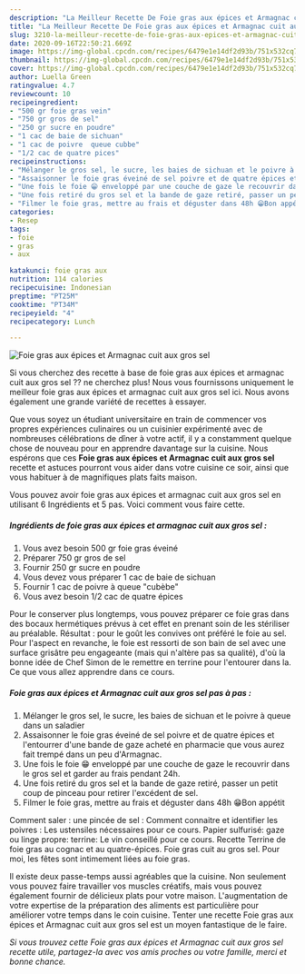 ```yaml
---
description: "La Meilleur Recette De Foie gras aux épices et Armagnac cuit aux gros sel"
title: "La Meilleur Recette De Foie gras aux épices et Armagnac cuit aux gros sel"
slug: 3210-la-meilleur-recette-de-foie-gras-aux-epices-et-armagnac-cuit-aux-gros-sel
date: 2020-09-16T22:50:21.669Z
image: https://img-global.cpcdn.com/recipes/6479e1e14df2d93b/751x532cq70/foie-gras-aux-epices-et-armagnac-cuit-aux-gros-sel-photo-principale-de-la-recette.jpg
thumbnail: https://img-global.cpcdn.com/recipes/6479e1e14df2d93b/751x532cq70/foie-gras-aux-epices-et-armagnac-cuit-aux-gros-sel-photo-principale-de-la-recette.jpg
cover: https://img-global.cpcdn.com/recipes/6479e1e14df2d93b/751x532cq70/foie-gras-aux-epices-et-armagnac-cuit-aux-gros-sel-photo-principale-de-la-recette.jpg
author: Luella Green
ratingvalue: 4.7
reviewcount: 10
recipeingredient:
- "500 gr foie gras vein"
- "750 gr gros de sel"
- "250 gr sucre en poudre"
- "1 cac de baie de sichuan"
- "1 cac de poivre  queue cubbe"
- "1/2 cac de quatre pices"
recipeinstructions:
- "Mélanger le gros sel, le sucre, les baies de sichuan et le poivre à queue dans un saladier"
- "Assaisonner le foie gras éveiné de sel poivre et de quatre épices et l&#39;entourrer d&#39;une bande de gaze acheté en pharmacie que vous aurez fait trempé dans un peu d&#39;Armagnac."
- "Une fois le foie 😁 enveloppé par une couche de gaze le recouvrir dans le gros sel et garder au frais pendant 24h."
- "Une fois retiré du gros sel et la bande de gaze retiré, passer un petit coup de pinceau pour retirer l&#39;excédent de sel."
- "Filmer le foie gras, mettre au frais et déguster dans 48h 😁Bon appétit"
categories:
- Resep
tags:
- foie
- gras
- aux

katakunci: foie gras aux 
nutrition: 114 calories
recipecuisine: Indonesian
preptime: "PT25M"
cooktime: "PT34M"
recipeyield: "4"
recipecategory: Lunch

---
```



![Foie gras aux épices et Armagnac cuit aux gros sel](https://img-global.cpcdn.com/recipes/6479e1e14df2d93b/751x532cq70/foie-gras-aux-epices-et-armagnac-cuit-aux-gros-sel-photo-principale-de-la-recette.jpg)

Si vous cherchez des recette à base de foie gras aux épices et armagnac cuit aux gros sel ?? ne cherchez plus! Nous vous fournissons uniquement le meilleur foie gras aux épices et armagnac cuit aux gros sel ici. Nous avons également une grande variété de recettes à essayer.

Que vous soyez un étudiant universitaire en train de commencer vos propres expériences culinaires ou un cuisinier expérimenté avec de nombreuses célébrations de dîner à votre actif, il y a constamment quelque chose de nouveau pour en apprendre davantage sur la cuisine. Nous espérons que ces <strong> Foie gras aux épices et Armagnac cuit aux gros sel </strong> recette et astuces pourront vous aider dans votre cuisine ce soir, ainsi que vous habituer à de magnifiques plats faits maison.

<!--inarticleads1-->

Vous pouvez avoir foie gras aux épices et armagnac cuit aux gros sel en utilisant 6 Ingrédients et 5 pas. Voici comment vous faire cette.

##### Ingrédients de foie gras aux épices et armagnac cuit aux gros sel :

1. Vous avez besoin 500 gr foie gras éveiné
1. Préparer 750 gr gros de sel
1. Fournir 250 gr sucre en poudre
1. Vous devez vous préparer 1 cac de baie de sichuan
1. Fournir 1 cac de poivre à queue &#34;cubèbe&#34;
1. Vous avez besoin 1/2 cac de quatre épices


Pour le conserver plus longtemps, vous pouvez préparer ce foie gras dans des bocaux hermétiques prévus à cet effet en prenant soin de les stériliser au préalable. Résultat : pour le goût les convives ont préféré le foie au sel. Pour l&#39;aspect en revanche, le foie est ressorti de son bain de sel avec une surface grisâtre peu engageante (mais qui n&#39;altère pas sa qualité), d&#39;où la bonne idée de Chef Simon de le remettre en terrine pour l&#39;entourer dans la. Ce que vous allez apprendre dans ce cours. 

<!--inarticleads2-->

##### Foie gras aux épices et Armagnac cuit aux gros sel pas à pas :

1. Mélanger le gros sel, le sucre, les baies de sichuan et le poivre à queue dans un saladier
1. Assaisonner le foie gras éveiné de sel poivre et de quatre épices et l&#39;entourrer d&#39;une bande de gaze acheté en pharmacie que vous aurez fait trempé dans un peu d&#39;Armagnac.
1. Une fois le foie 😁 enveloppé par une couche de gaze le recouvrir dans le gros sel et garder au frais pendant 24h.
1. Une fois retiré du gros sel et la bande de gaze retiré, passer un petit coup de pinceau pour retirer l&#39;excédent de sel.
1. Filmer le foie gras, mettre au frais et déguster dans 48h 😁Bon appétit


Comment saler : une pincée de sel : Comment connaitre et identifier les poivres : Les ustensiles nécessaires pour ce cours. Papier sulfurisé: gaze ou linge propre: terrine: Le vin conseillé pour ce cours. Recette Terrine de foie gras au cognac et au quatre-épices. Foie gras cuit au gros sel. Pour moi, les fêtes sont intimement liées au foie gras. 

<!--inarticleads1-->

<p>
Il existe deux passe-temps aussi agréables que la cuisine. Non seulement vous pouvez faire travailler vos muscles créatifs, mais vous pouvez également fournir de délicieux plats pour votre maison. L'augmentation de votre expertise de la préparation des aliments est particulière pour améliorer votre temps dans le coin cuisine. Tenter une recette Foie gras aux épices et Armagnac cuit aux gros sel est un moyen fantastique de le faire.
</p>

<p>
<i>Si vous trouvez cette Foie gras aux épices et Armagnac cuit aux gros sel recette utile, partagez-la avec vos amis proches ou votre famille, merci et bonne chance.</i>
</p>
